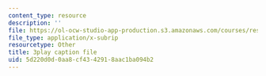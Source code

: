 ```yaml
---
content_type: resource
description: ''
file: https://ol-ocw-studio-app-production.s3.amazonaws.com/courses/res-18-007-calculus-revisited-multivariable-calculus-fall-2011/5d220d0d0aa8cf4342918aac1ba094b2_NG9hkGQwT3k.srt
file_type: application/x-subrip
resourcetype: Other
title: 3play caption file
uid: 5d220d0d-0aa8-cf43-4291-8aac1ba094b2
---
```

